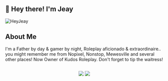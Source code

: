 ## 👋 Hey there! I'm Jeay
<p align="left"> <img src="https://komarev.com/ghpvc/?username=heyjeay&label=Views&color=blue&style=plastic" alt="HeyJeay" /> </p>



## About Me
I'm a Father by day & gamer by night, Roleplay aficionado & extraordinaire.. you might remember me from Nopixel, Nonstop, Mewesville and several other places! Now Owner of Kudos Roleplay. Don't forget to tip the waitress!<br>

## 

<p align="center">
<a href="https://discord.gg/ctRBtskn6T"><img src="https://img.shields.io/badge/-Discord-7289DA?style=flat&logo=Discord&logoColor=white"/></a>
<a href="https://x.com/hayjeay"><img src="https://img.shields.io/badge/-Twitter-1DA1F2?style=flat&logo=Twitter&logoColor=white"/></a>
</p>
